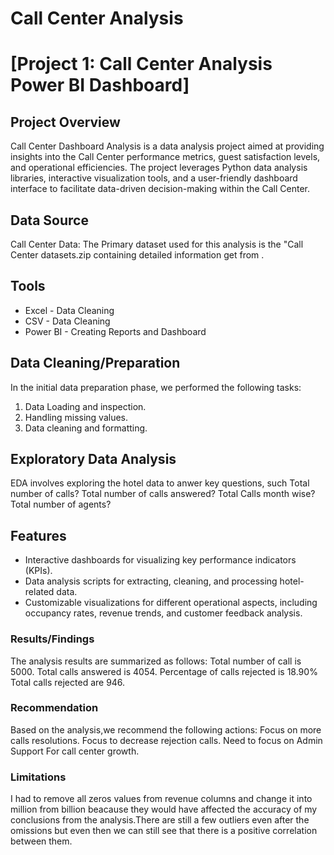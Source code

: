 # Call Center Analysis
# [Project 1: Call Center Analysis Power BI Dashboard]

 ## Project Overview
Call Center Dashboard Analysis is a data analysis project aimed at providing insights into the Call Center performance metrics, guest satisfaction levels, and operational efficiencies. The project leverages Python data analysis libraries, interactive visualization tools, and a user-friendly dashboard interface to facilitate data-driven decision-making within the Call Center.

 ## Data Source
 Call Center Data: The Primary dataset used for this analysis is the "Call Center datasets.zip containing detailed information get from .

## Tools
- Excel - Data Cleaning
- CSV - Data Cleaning
- Power BI - Creating Reports and Dashboard
  
## Data Cleaning/Preparation
In the initial data preparation phase, we performed the following tasks:
1. Data Loading and inspection.
2. Handling missing values.
3. Data cleaning and formatting.

## Exploratory Data Analysis
EDA involves exploring the hotel data to anwer key questions, such
Total number of calls?
Total number of calls answered?
Total Calls month wise?
Total number of agents?

## Features
- Interactive dashboards for visualizing key performance indicators (KPIs).
- Data analysis scripts for extracting, cleaning, and processing hotel-related data.
- Customizable visualizations for different operational aspects, including occupancy rates, revenue trends, and customer feedback analysis.
  
### Results/Findings 
The analysis results are summarized as follows:
Total number of call is 5000.
Total calls answered is 4054.
Percentage of calls rejected is 18.90%
Total calls rejected are 946.
   
### Recommendation
Based on the analysis,we recommend the following actions:
Focus on more calls resolutions.
Focus to decrease rejection calls.
Need to focus on Admin Support For call center growth.

### Limitations
I had to remove all zeros values from revenue columns and change it into million from billion beacause they would have affected the accuracy of my conclusions from the analysis.There are still a few outliers even after the omissions but even then we can still see that there is a positive correlation between them.
 

  
